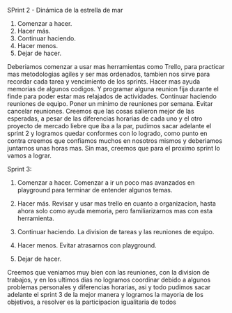 SPrint 2 - Dinámica de la estrella de mar
1. Comenzar a hacer.
2. Hacer más.
3. Continuar haciendo.
4. Hacer menos.
5. Dejar de hacer.

Deberiamos comenzar a usar mas herramientas como Trello, para practicar mas metodologias agiles y ser mas ordenados, tambien nos sirve para recordar cada tarea y vencimiento de los sprints. 
Hacer mas ayuda memorias de algunos codigos. Y programar alguna reunion fija durante el finde para poder estar mas relajados de actividades.
Continuar haciendo reuniones de equipo. Poner un minimo de reuniones por semana.
Evitar cancelar reuniones.
Creemos que las cosas salieron mejor de las esperadas, a pesar de las diferencias horarias de cada uno y el otro proyecto de mercado liebre que iba a la par, pudimos sacar adelante el sprint 2 y logramos quedar conformes con lo logrado, como punto en contra creemos que confiamos muchos en nosotros mismos y deberiamos juntarnos unas horas mas. Sin mas, creemos que para el proximo sprint lo vamos a lograr.


Sprint 3: 

1. Comenzar a hacer.
Comenzar a ir un poco mas avanzados en playground para terminar  de entender algunos temas. 

2. Hacer más.
Revisar y usar mas trello en cuanto a organizacion, hasta ahora solo como ayuda memoria, pero familiarizarnos mas con esta herramienta.

3. Continuar haciendo.
La division de tareas y las reuniones de equipo.

4. Hacer menos.
Evitar atrasarnos con playground. 

5. Dejar de hacer.

Creemos que veniamos muy bien con las reuniones, con la division de trabajos, y en los ultimos dias no logramos coordinar debido a algunos problemas personales y diferencias horarias, asi y todo pudimos sacar adelante el sprint 3 de la mejor manera y logramos la mayoria de los objetivos, a resolver es la participacion igualitaria de todos